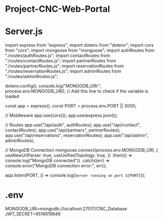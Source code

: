 # Project-CNC-Web-Portal

# Server.js
import express from "express";
import dotenv from "dotenv";
import cors from "cors";
import mongoose from "mongoose";
import authRoutes from "./routes/authRoutes.js";
import contactRoutes from "./routes/contactRoutes.js";
import partnerRoutes from "./routes/partnerRoutes.js";
import reservationRoutes from "./routes/reservationRoutes.js";
import adminRoutes from "./routes/adminRoutes.js";

dotenv.config();
console.log("MONGODB_URI:", process.env.MONGODB_URI); // Add this line to check if the variable is loaded

const app = express();
const PORT = process.env.PORT || 3000;

// Middleware
app.use(cors());
app.use(express.json());

// Routes
app.use("/api/auth", authRoutes);
app.use("/api/contact", contactRoutes);
app.use("/api/partners", partnerRoutes);
app.use("/api/reservations", reservationRoutes);
app.use("/api/admin", adminRoutes);

// MongoDB Connection
mongoose.connect(process.env.MONGODB_URI, {
  useNewUrlParser: true,
  useUnifiedTopology: true,
})
.then(() => console.log("MongoDB connected"))
.catch((err) => console.error("MongoDB connection error:", err));

app.listen(PORT, () => console.log(`Server running on port ${PORT}`));

# .env
MONGODB_URI=mongodb://localhost:27017/CNC_Database
JWT_SECRET=6516619849